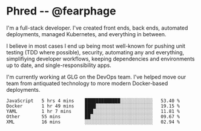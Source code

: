 # Phred -- @fearphage

I'm a full-stack developer. I've created front ends, back ends, automated deployments, managed
Kubernetes, and everything in between.

I believe in most cases I end up being most well-known for pushing unit testing (TDD where possible),
security, automating any and everything, simplifiying developer workflows, keeping dependencies and
environments up to date, and single-responsibility apps.

I'm currently working at GLG on the DevOps team. I've helped move our team from antiquated
technology to more modern Docker-based deployments.

<!--START_SECTION:waka-->
```text
JavaScript   5 hrs 4 mins    █████████████░░░░░░░░░░░░   53.40 % 
Docker       1 hr 49 mins    ████░░░░░░░░░░░░░░░░░░░░░   19.15 % 
YAML         1 hr 7 mins     ███░░░░░░░░░░░░░░░░░░░░░░   11.81 % 
Other        55 mins         ██░░░░░░░░░░░░░░░░░░░░░░░   09.67 % 
XML          16 mins         ░░░░░░░░░░░░░░░░░░░░░░░░░   02.94 %
```
<!--END_SECTION:waka-->
